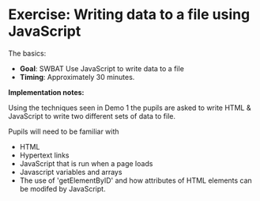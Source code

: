 # Exercise: Writing data to a file using JavaScript

The basics:

* **Goal**: SWBAT Use JavaScript to write data to a file
* **Timing**: Approximately 30 minutes.

**Implementation notes:**

Using the techniques seen in Demo 1 the pupils are asked to write HTML & JavaScript to write two different sets of data to file.

Pupils will need to be familiar with
- HTML
- Hypertext links
- JavaScript that is run when a page loads
- Javascript variables and arrays
- The use of 'getElementByID' and how attributes of HTML elements can be modifed by JavaScript.

